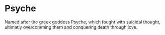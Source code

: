 # Psyche

Named after the greek goddess Psyche, which fought with suicidal thought, ultimatly overcomming them and conquering death through love.
